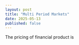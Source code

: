 ```yaml
---
layout: post
title: "Multi Period Markets"
date: 2025-05-13
published: false
---
```


The pricing of financial product is